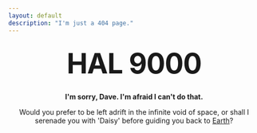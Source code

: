 ```yaml
---
layout: default
description: "I'm just a 404 page."
---
```


<style type="text/css" media="screen">
  .container {
    margin: 10px auto;
    max-width: 600px;
    text-align: center;
  }
  h1 {
    margin: 30px 0;
    font-size: 4em;
    line-height: 1;
    letter-spacing: -1px;
  }
</style>

<div class="container">
  <h1>HAL 9000</h1>

  <p><strong>I'm sorry, Dave. I'm afraid I can't do that.</strong></p>
  <p>Would you prefer to be left adrift in the infinite void of space, or shall I serenade you with 'Daisy' before guiding you back to <a href="https://data.thekingof.cool/">Earth</a>?</p>
</div>
